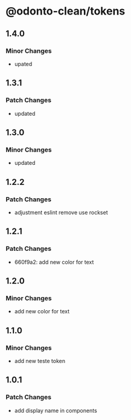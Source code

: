# @odonto-clean/tokens

## 1.4.0

### Minor Changes

- upated

## 1.3.1

### Patch Changes

- updated

## 1.3.0

### Minor Changes

- updated

## 1.2.2

### Patch Changes

- adjustment eslint remove use rockset

## 1.2.1

### Patch Changes

- 660f9a2: add new color for text

## 1.2.0

### Minor Changes

- add new color for text

## 1.1.0

### Minor Changes

- add new teste token

## 1.0.1

### Patch Changes

- add display name in components

